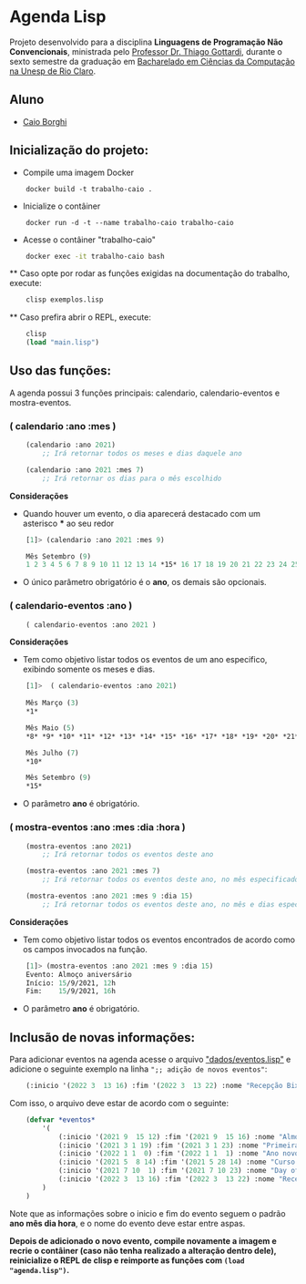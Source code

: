 # Agenda Lisp #

Projeto desenvolvido para a disciplina **Linguagens de Programação Não Convencionais**, ministrada pelo [Professor Dr. Thiago Gottardi](https://bv.fapesp.br/pt/pesquisador/104729/thiago-gottardi/), durante o sexto semestre da graduação em [Bacharelado em Ciências da Computação na Unesp de Rio Claro](https://igce.rc.unesp.br/#!/departamentos/demac/pagina-do-curso-de-bcc/home/).

## Aluno ##
* [Caio Borghi](https://github.com/CB0rghi)

## Inicialização do projeto: ##
* Compile uma imagem Docker
```docker
    docker build -t trabalho-caio .
```
* Inicialize o contâiner
```docker
    docker run -d -t --name trabalho-caio trabalho-caio
```

* Acesse o contâiner "trabalho-caio"
```bash
    docker exec -it trabalho-caio bash
```

** Caso opte por rodar as funções exigidas na documentação do trabalho, execute:
```bash
    clisp exemplos.lisp
```

** Caso prefira abrir o REPL, execute:
``` lisp
    clisp
    (load "main.lisp")
```

## Uso das funções: ##
A agenda possui 3 funções principais: calendario, calendario-eventos e mostra-eventos.

### ( calendario :ano :mes ) ###

``` lisp
    (calendario :ano 2021)
        ;; Irá retornar todos os meses e dias daquele ano

    (calendario :ano 2021 :mes 7)
        ;; Irá retornar os dias para o mês escolhido
```

**Considerações**
* Quando houver um evento, o dia aparecerá destacado com um asterisco **\*** ao seu redor
``` lisp
    [1]> (calendario :ano 2021 :mes 9)

    Mês Setembro (9)
    1 2 3 4 5 6 7 8 9 10 11 12 13 14 *15* 16 17 18 19 20 21 22 23 24 25 26 27 28 29 30
```
* O único parâmetro obrigatório é o **ano**, os demais são opcionais.

### ( calendario-eventos :ano ) ###

``` lisp
    ( calendario-eventos :ano 2021 )
```

**Considerações**
* Tem como objetivo listar todos os eventos de um ano especifico, exibindo somente os meses e dias.

``` lisp
    [1]>  ( calendario-eventos :ano 2021)
    
    Mês Março (3)
    *1*

    Mês Maio (5)
    *8* *9* *10* *11* *12* *13* *14* *15* *16* *17* *18* *19* *20* *21* *22* *23* *24* *25* *26* *27* *28*

    Mês Julho (7)
    *10*

    Mês Setembro (9)
    *15*
```

* O parâmetro **ano** é obrigatório.

### ( mostra-eventos :ano :mes :dia :hora ) ###
```lisp
    (mostra-eventos :ano 2021)
        ;; Irá retornar todos os eventos deste ano

    (mostra-eventos :ano 2021 :mes 7)
        ;; Irá retornar todos os eventos deste ano, no mês especificado

    (mostra-eventos :ano 2021 :mes 9 :dia 15)
        ;; Irá retornar todos os eventos deste ano, no mês e dias especificados
```

**Considerações**
* Tem como objetivo listar todos os eventos encontrados de acordo como os campos invocados na função.
```lisp
    [1]> (mostra-eventos :ano 2021 :mes 9 :dia 15)
    Evento: Almoço aniversário
    Início: 15/9/2021, 12h
    Fim:    15/9/2021, 16h
```
* O parâmetro **ano** é obrigatório.

## Inclusão de novas informações: ##
Para adicionar eventos na agenda acesse o arquivo ["dados/eventos.lisp"](../agenda-lisp/functions/eventos.lisp) e adicione o seguinte exemplo na linha `";; adição de novos eventos"`:

``` lisp
    (:inicio '(2022 3  13 16) :fim '(2022 3  13 22) :nome "Recepção Bixos")
```

Com isso, o arquivo deve estar de acordo com o seguinte:

``` lisp
    (defvar *eventos*
        '(
            (:inicio '(2021 9  15 12) :fim '(2021 9  15 16) :nome "Almoço aniversário")
            (:inicio '(2021 3 1 19) :fim '(2021 3 1 23) :nome "Primeira aula do ano")
            (:inicio '(2022 1 1  0) :fim '(2022 1 1  1) :nome "Ano novo!")
            (:inicio '(2021 5  8 14) :fim '(2021 5 28 14) :nome "Curso TS")
            (:inicio '(2021 7 10  1) :fim '(2021 7 10 23) :nome "Day off")
            (:inicio '(2022 3  13 16) :fim '(2022 3  13 22) :nome "Recepção Bixos")
        )
    )
```

Note que as informações sobre o inicio e fim do evento seguem o padrão **ano mês dia hora**, e o nome do evento deve estar entre aspas.

**Depois de adicionado o novo evento, compile novamente a imagem e recrie o contâiner (caso não tenha realizado a alteração dentro dele), reinicialize o REPL de clisp e reimporte as funções com `(load "agenda.lisp")`.**
